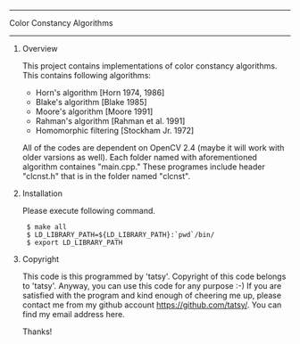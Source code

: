 ***
Color Constancy Algorithms 
***

1. Overview

    This project contains implementations of color constancy algorithms.
     This contains following algorithms:
    - Horn's algorithm [Horn 1974, 1986]
    - Blake's algorithm [Blake 1985]
    - Moore's algorithm [Moore 1991]
    - Rahman's algorithm [Rahman et al. 1991]
    - Homomorphic filtering [Stockham Jr. 1972]
  
    All of the codes are dependent on OpenCV 2.4 (maybe it
    will work with older varsions as well). Each folder named
    with aforementioned algorithm containes "main.cpp."
    These programes include header "clcnst.h" that is 
    in the folder named "clcnst".

1. Installation

    Please execute following command.

        $ make all
        $ LD_LIBRARY_PATH=${LD_LIBRARY_PATH}:`pwd`/bin/
        $ export LD_LIBRARY_PATH


1. Copyright

    This code is this programmed by 'tatsy'. Copyright of
    this code belongs to 'tatsy'. Anyway, you can use this
    code for any purpose :-) 
    If you are satisfied with the program and kind enough of
    cheering me up, please contact me from my github account
    https://github.com/tatsy/. You can find my email address here.

    Thanks!

